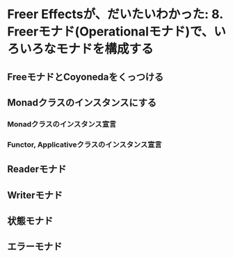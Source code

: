 Freer Effectsが、だいたいわかった: 8. Freerモナド(Operationalモナド)で、いろいろなモナドを構成する
==================================================================================================

FreeモナドとCoyonedaをくっつける
--------------------------------

Monadクラスのインスタンスにする
-------------------------------

### Monadクラスのインスタンス宣言

### Functor, Applicativeクラスのインスタンス宣言

Readerモナド
------------

Writerモナド
------------

状態モナド
----------

エラーモナド
------------
